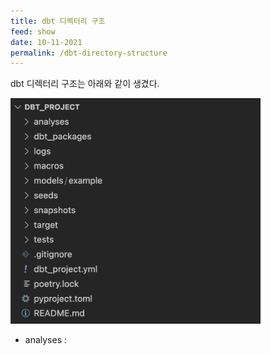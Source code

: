 ```yaml
---
title: dbt 디렉터리 구조
feed: show
date: 10-11-2021
permalink: /dbt-directory-structure
---
```


dbt 디렉터리 구조는 아래와 같이 생겼다.

<img src="assets/img/dbt-directory.png" width="400">

- analyses : 
